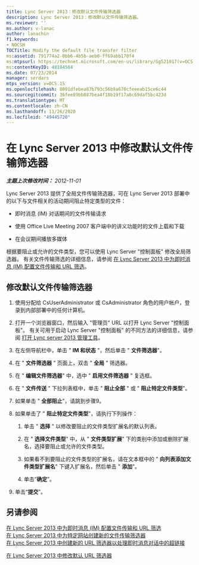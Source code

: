 ```yaml
---
title: Lync Server 2013：修改默认文件传输筛选器
description: Lync Server 2013：修改默认文件传输筛选器。
ms.reviewer: ''
ms.author: v-lanac
author: lanachin
f1.keywords:
- NOCSH
TOCTitle: Modify the default file transfer filter
ms:assetid: 791774a2-0bb6-4b5b-aeb0-ff69abb170f4
ms:mtpsurl: https://technet.microsoft.com/en-us/library/Gg521017(v=OCS.15)
ms:contentKeyID: 48184584
ms.date: 07/23/2014
manager: serdars
mtps_version: v=OCS.15
ms.openlocfilehash: 8091dfebea87b793c56b9a670cfeeeab15ce6c44
ms.sourcegitcommit: 36fee89bb887bea4f18b19f17a8c69daf5bc423d
ms.translationtype: MT
ms.contentlocale: zh-CN
ms.lasthandoff: 11/26/2020
ms.locfileid: "49445720"
---
```

# <a name="modify-the-default-file-transfer-filter-in-lync-server-2013"></a>在 Lync Server 2013 中修改默认文件传输筛选器

<div data-xmlns="http://www.w3.org/1999/xhtml">

<div class="topic" data-xmlns="http://www.w3.org/1999/xhtml" data-msxsl="urn:schemas-microsoft-com:xslt" data-cs="https://msdn.microsoft.com/">

<div data-asp="https://msdn2.microsoft.com/asp">



</div>

<div id="mainSection">

<div id="mainBody">

<span> </span>

_**主题上次修改时间：** 2012-11-01_

Lync Server 2013 提供了全局文件传输筛选器，可在 Lync Server 2013 部署中的以下与文件相关的活动期间阻止特定类型的文件：

  - 即时消息 (IM) 对话期间的文件传输请求

  - 使用 Office Live Meeting 2007 客户端中的讲义功能时的文件上载和下载

  - 在会议期间播放多媒体

根据要阻止或允许的文件类型，您可以使用 Lync Server "控制面板" 修改全局筛选器。 有关文件传输筛选的详细信息，请参阅 [在 Lync Server 2013 中为即时消息 (IM) 配置文件传输和 URL 筛选](lync-server-2013-configuring-file-transfer-and-url-filtering-for-instant-messaging-im.md)。

<div>

## <a name="to-modify-the-default-file-transfer-filter"></a>修改默认文件传输筛选器

1.  使用分配给 CsUserAdministrator 或 CsAdministrator 角色的用户帐户，登录到内部部署中的任何计算机。

2.  打开一个浏览器窗口，然后输入 "管理员" URL 以打开 Lync Server "控制面板"。 有关可用于启动 Lync Server "控制面板" 的不同方法的详细信息，请参阅 [打开 Lync server 2013 管理工具](lync-server-2013-open-lync-server-administrative-tools.md)。

3.  在左侧导航栏中，单击 " **IM 和状态** "，然后单击 " **文件筛选器**"。

4.  在 " **文件筛选器** " 页面上，双击 " **全局** " 筛选器。

5.  在 " **编辑文件筛选器**" 中，选中 " **启用文件筛选器** " 复选框。

6.  在 " **文件传送** " 下拉列表框中，单击 " **阻止全部** " 或 " **阻止特定文件类型**"。

7.  如果单击 " **全部阻止**"，请跳到步骤9。

8.  如果单击了 " **阻止特定文件类型**"，请执行下列操作：
    
    1.  单击 " **选择** " 以修改要阻止的文件类型扩展名的默认列表。
    
    2.  在 " **选择文件类型**" 中，从 " **文件类型扩展**" 下的类别中添加或删除扩展名，选择要阻止或允许的文件类型。
    
    3.  如果看不到要阻止的文件类型的扩展名，请在文本框中的 " **向列表添加文件类型扩展名**" 下键入扩展名，然后单击 " **添加**"。
    
    4.  单击“**确定**”。

9.  单击“**提交**”。

</div>

<div>

## <a name="see-also"></a>另请参阅


[在 Lync Server 2013 中为即时消息 (IM) 配置文件传输和 URL 筛选](lync-server-2013-configuring-file-transfer-and-url-filtering-for-instant-messaging-im.md)  
[在 Lync Server 2013 中为特定网站创建新的文件传输筛选器](lync-server-2013-create-a-new-file-transfer-filter-for-a-specific-site.md)  
[在 Lync Server 2013 中创建新的 URL 筛选器以处理即时消息对话中的超链接](lync-server-2013-create-a-new-url-filter-to-handle-hyperlinks-in-im-conversations.md)  


[在 Lync Server 2013 中修改默认 URL 筛选器](lync-server-2013-modify-the-default-url-filter.md)  
  

</div>

</div>

<span> </span>

</div>

</div>

</div>

